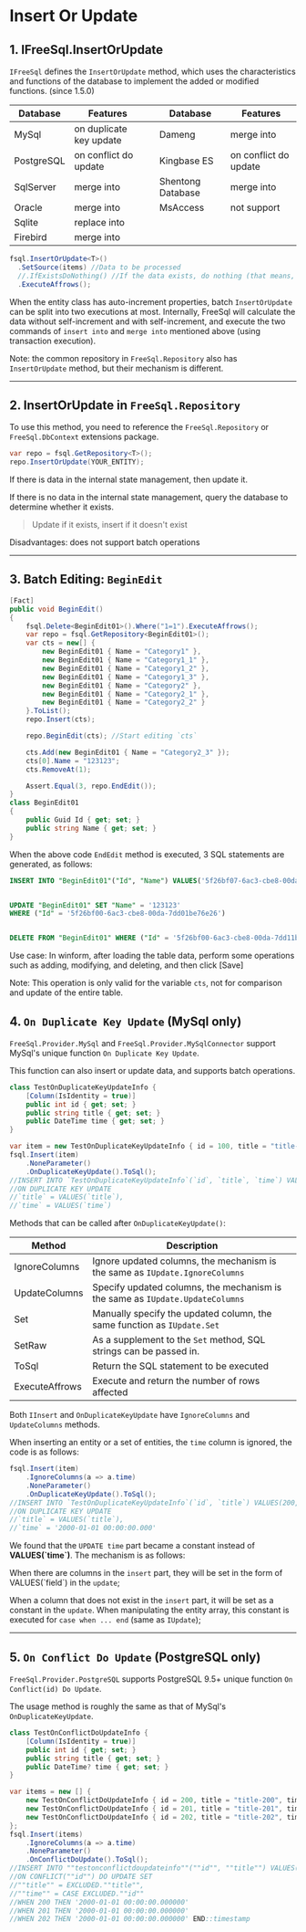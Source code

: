 
# Insert Or Update

## 1. IFreeSql.InsertOrUpdate

`IFreeSql` defines the `InsertOrUpdate` method, which uses the characteristics and functions of the database to implement the added or modified functions. (since 1.5.0)

| Database   | Features                |     | Database          | Features              |
| ---------- | ----------------------- | --- | ----------------- | --------------------- |
| MySql      | on duplicate key update |     | Dameng            | merge into            |
| PostgreSQL | on conflict do update   |     | Kingbase ES       | on conflict do update |
| SqlServer  | merge into              |     | Shentong Database | merge into            |
| Oracle     | merge into              |     | MsAccess          | not support           |
| Sqlite     | replace into            |     |                   |                       |
| Firebird   | merge into              |     |                   |                       |

```csharp
fsql.InsertOrUpdate<T>()
  .SetSource(items) //Data to be processed
  //.IfExistsDoNothing() //If the data exists, do nothing (that means, insert the data if and only if the data does not exist)
  .ExecuteAffrows();
```

When the entity class has auto-increment properties, batch `InsertOrUpdate` can be split into two executions at most. Internally, FreeSql will calculate the data without self-increment and with self-increment, and execute the two commands of `insert into` and `merge into` mentioned above (using transaction execution). 

Note: the common repository in `FreeSql.Repository` also has `InsertOrUpdate` method, but their mechanism is different. 

---

## 2. InsertOrUpdate in `FreeSql.Repository` 

To use this method, you need to reference the `FreeSql.Repository` or `FreeSql.DbContext` extensions package.

```csharp
var repo = fsql.GetRepository<T>();
repo.InsertOrUpdate(YOUR_ENTITY);
```

If there is data in the internal state management, then update it.

If there is no data in the internal state management, query the database to determine whether it exists.

> Update if it exists, insert if it doesn't exist

Disadvantages: does not support batch operations

---

## 3. Batch Editing: `BeginEdit`

```csharp
[Fact]
public void BeginEdit()
{
    fsql.Delete<BeginEdit01>().Where("1=1").ExecuteAffrows();
    var repo = fsql.GetRepository<BeginEdit01>();
    var cts = new[] {
        new BeginEdit01 { Name = "Category1" },
        new BeginEdit01 { Name = "Category1_1" },
        new BeginEdit01 { Name = "Category1_2" },
        new BeginEdit01 { Name = "Category1_3" },
        new BeginEdit01 { Name = "Category2" },
        new BeginEdit01 { Name = "Category2_1" },
        new BeginEdit01 { Name = "Category2_2" }
    }.ToList();
    repo.Insert(cts);

    repo.BeginEdit(cts); //Start editing `cts`

    cts.Add(new BeginEdit01 { Name = "Category2_3" });
    cts[0].Name = "123123";
    cts.RemoveAt(1);

    Assert.Equal(3, repo.EndEdit());
}
class BeginEdit01
{
    public Guid Id { get; set; }
    public string Name { get; set; }
}
```

When the above code `EndEdit` method is executed, 3 SQL statements are generated, as follows:

```sql
INSERT INTO "BeginEdit01"("Id", "Name") VALUES('5f26bf07-6ac3-cbe8-00da-7dd74818c3a6', 'Category2_3')


UPDATE "BeginEdit01" SET "Name" = '123123' 
WHERE ("Id" = '5f26bf00-6ac3-cbe8-00da-7dd01be76e26')


DELETE FROM "BeginEdit01" WHERE ("Id" = '5f26bf00-6ac3-cbe8-00da-7dd11bcf54dc')
```

Use case: In winform, after loading the table data, perform some operations such as adding, modifying, and deleting, and then click [Save]

Note: This operation is only valid for the variable `cts`, not for comparison and update of the entire table.

## 4. `On Duplicate Key Update` (MySql only)

`FreeSql.Provider.MySql` and `FreeSql.Provider.MySqlConnector` support MySql's unique function `On Duplicate Key Update`.

This function can also insert or update data, and supports batch operations.

```csharp
class TestOnDuplicateKeyUpdateInfo {
    [Column(IsIdentity = true)]
    public int id { get; set; }
    public string title { get; set; }
    public DateTime time { get; set; }
}

var item = new TestOnDuplicateKeyUpdateInfo { id = 100, title = "title-100", time = DateTime.Parse("2000-01-01") };
fsql.Insert(item)
    .NoneParameter()
    .OnDuplicateKeyUpdate().ToSql();
//INSERT INTO `TestOnDuplicateKeyUpdateInfo`(`id`, `title`, `time`) VALUES(100, 'title-100', '2000-01-01 00:00:00.000')
//ON DUPLICATE KEY UPDATE
//`title` = VALUES(`title`), 
//`time` = VALUES(`time`)
```

Methods that can be called after `OnDuplicateKeyUpdate()`:

| Method         | Description                                                                   |
| -------------- | ----------------------------------------------------------------------------- |
| IgnoreColumns  | Ignore updated columns, the mechanism is the same as `IUpdate.IgnoreColumns`  |
| UpdateColumns  | Specify updated columns, the mechanism is the same as `IUpdate.UpdateColumns` |
| Set            | Manually specify the updated column, the same function as `IUpdate.Set`       |
| SetRaw         | As a supplement to the `Set` method, SQL strings can be passed in.            |
| ToSql          | Return the SQL statement to be executed                                       |
| ExecuteAffrows | Execute and return the number of rows affected                                |

Both `IInsert` and `OnDuplicateKeyUpdate` have `IgnoreColumns` and `UpdateColumns` methods.

When inserting an entity or a set of entities, the `time` column is ignored, the code is as follows:

```csharp
fsql.Insert(item)
    .IgnoreColumns(a => a.time)
    .NoneParameter()
    .OnDuplicateKeyUpdate().ToSql();
//INSERT INTO `TestOnDuplicateKeyUpdateInfo`(`id`, `title`) VALUES(200, 'title-200')
//ON DUPLICATE KEY UPDATE
//`title` = VALUES(`title`), 
//`time` = '2000-01-01 00:00:00.000'
```

We found that the `UPDATE time` part became a constant instead of **VALUES(\`time\`)**. The mechanism is as follows:

When there are columns in the `insert` part, they will be set in the form of VALUES(\`field\`) in the `update`;

When a column that does not exist in the `insert` part, it will be set as a constant in the `update`. When manipulating the entity array, this constant is executed for `case when ... end` (same as `IUpdate`);

---

## 5. `On Conflict Do Update` (PostgreSQL only)

`FreeSql.Provider.PostgreSQL` supports PostgreSQL 9.5+ unique function `On Conflict(id) Do Update`.

The usage method is roughly the same as that of MySql's `OnDuplicateKeyUpdate`.

```csharp
class TestOnConflictDoUpdateInfo {
    [Column(IsIdentity = true)]
    public int id { get; set; }
    public string title { get; set; }
    public DateTime? time { get; set; }
}

var items = new [] {
    new TestOnConflictDoUpdateInfo { id = 200, title = "title-200", time = DateTime.Parse("2000-01-01") },
    new TestOnConflictDoUpdateInfo { id = 201, title = "title-201", time = DateTime.Parse("2000-01-01") },
    new TestOnConflictDoUpdateInfo { id = 202, title = "title-202", time = DateTime.Parse("2000-01-01") }
};
fsql.Insert(items)
    .IgnoreColumns(a => a.time)
    .NoneParameter()
    .OnConflictDoUpdate().ToSql();
//INSERT INTO ""testonconflictdoupdateinfo""(""id"", ""title"") VALUES(200, 'title-200'), (201, 'title-201'), (202, 'title-202')
//ON CONFLICT(""id"") DO UPDATE SET
//""title"" = EXCLUDED.""title"", 
//""time"" = CASE EXCLUDED.""id"" 
//WHEN 200 THEN '2000-01-01 00:00:00.000000' 
//WHEN 201 THEN '2000-01-01 00:00:00.000000' 
//WHEN 202 THEN '2000-01-01 00:00:00.000000' END::timestamp
```
